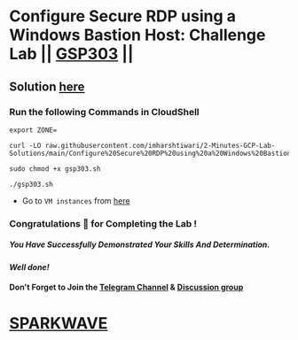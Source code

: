 # Configure Secure RDP using a Windows Bastion Host: Challenge Lab || [GSP303](https://www.cloudskillsboost.google/focuses/1737?parent=catalog) ||

## Solution [here](https://youtu.be/Y8_C7jwHpHc)

### Run the following Commands in CloudShell

```
export ZONE=
```
```
curl -LO raw.githubusercontent.com/imharshtiwari/2-Minutes-GCP-Lab-Solutions/main/Configure%20Secure%20RDP%20using%20a%20Windows%20Bastion%20Host%20Challenge%20Lab/gsp303.sh

sudo chmod +x gsp303.sh

./gsp303.sh
```

* Go to `VM instances` from [here](https://console.cloud.google.com/compute/instances?)

### Congratulations 🎉 for Completing the Lab !

##### *You Have Successfully Demonstrated Your Skills And Determination.*

#### *Well done!*

#### Don't Forget to Join the [Telegram Channel](https://t.me/sparkwave.01) & [Discussion group](https://t.me/sparkwave.01chats)

# [SPARKWAVE](https://www.youtube.com/@sparkwave.01)
